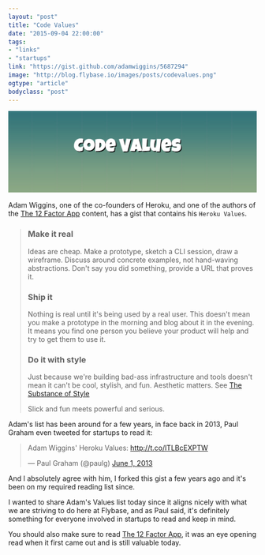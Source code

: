 ```yaml
---
layout: "post"
title: "Code Values"
date: "2015-09-04 22:00:00"
tags: 
- "links"
- "startups"
link: "https://gist.github.com/adamwiggins/5687294"
image: "http://blog.flybase.io/images/posts/codevalues.png"
ogtype: "article"
bodyclass: "post"
---
```


<div class="box-wrap"><div class="box">
	<img src="/images/posts/codevalues.png" />
</div></div>


Adam Wiggins, one of the co-founders of Heroku, and one of the authors of the [The 12 Factor App](http://12factor.net/) content, has a gist that contains his `Heroku Values`.

> ### Make it real
> 
> Ideas are cheap.  Make a prototype, sketch a CLI session, draw a wireframe.  Discuss around concrete examples, not hand-waving abstractions. Don't say you did something, provide a URL that proves it.
> 
> ### Ship it
> 
> Nothing is real until it's being used by a real user. This doesn't mean you make a prototype in the morning and blog about it in the evening. It means you find one person you believe your product will help and try to get them to use it.
> 
> ### Do it with style
> 
> Just because we're building bad-ass infrastructure and tools doesn't mean it can't be cool, stylish, and fun. Aesthetic matters. See [The Substance of Style](http://books.google.com/books?id=MqdydvbWZgEC)
> 
> Slick and fun meets powerful and serious.

Adam's list has been around for a few years, in face back in 2013, Paul Graham even tweeted for startups to read it:

<blockquote class="twitter-tweet" lang="en"><p lang="en" dir="ltr">Adam Wiggins&#39; Heroku Values: <a href="http://t.co/lTLBcEXPTW">http://t.co/lTLBcEXPTW</a></p>&mdash; Paul Graham (@paulg) <a href="https://twitter.com/paulg/status/340627485182001152">June 1, 2013</a></blockquote>
<script async src="//platform.twitter.com/widgets.js" charset="utf-8"></script>

And I absolutely agree with him, I forked this gist a few years ago and it's been on my required reading list since.

I wanted to share Adam's Values list today since it aligns nicely with what we are striving to do here at Flybase, and as Paul said, it's definitely something for everyone involved in startups to read and keep in mind.

You should also make sure to read [The 12 Factor App](http://12factor.net/), it was an eye opening read when it first came out and is still valuable today.